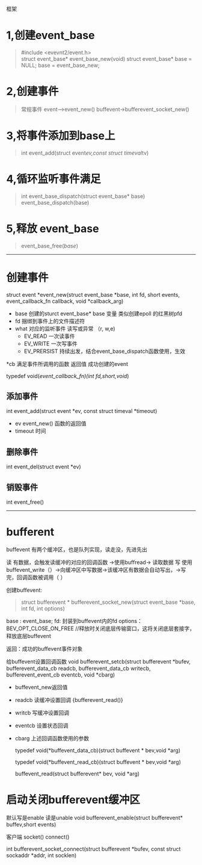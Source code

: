 框架

# 1,创建event_base
>#include <evevnt2/event.h>
\
struct event_base* event_base_new(void)
struct event_base* base = NULL;
base = event_base_new;


# 2,创建事件
>常规事件 event-->event_new()
buffevent->bufferevent_socket_new()

# 3,将事件添加到base上
>int event_add(struct event*ev,const struct timeval*tv)

# 4,循环监听事件满足
>int event_base_dispatch(struct event_base* base)
    event_base_dispatch(base)

# 5,释放 event_base
>    event_base_free(*base*)

***
# 创建事件
struct event *event_new(struct event_base *base, int fd, short events, event_callback_fn callback, void *callback_arg)

* base   创建的sturct event_base* base  变量 类似创建epoll 的红黑树pfd
* fd     捆绑到事件上的文件描述符
* what    对应的监听事件 读写或异常 （r, w,e)
   * EV_READ 一次读事件
   * EV_WRITE 一次写事件
   * EV_PRERSIST 持续出发，结合event_base_dispatch函数使用，生效
  
*cb 满足事件所调用的函数
返回值 成功创建的event
 
 typedef void(*event_callback_fn)(int  fd,short,void*)
## 添加事件
int event_add(struct event *ev, const struct timeval *timeout)
* ev event_new() 函数的返回值
* timeout 时间

## 删除事件
int event_del(struct event *ev) 
## 销毁事件
int event_free() 

****
# bufferent
buffevent 有两个缓冲区，也是队列实现，读走没，先进先出

读 有数据，会触发读缓冲的对应的回调函数 ->使用buffread-> 读取数据
写 使用buffevent_write（）->向缓冲区中写数据->该缓冲区有数据会自动写出，->写完，回调函数被调用（ ）

创建buffevent:
 >  struct bufferevent * bufferevent_socket_new(struct event_base *base, int fd, int options)

base : event_base;
fd: 封装到buffevent内的fd
options： BEV_OPT_CLOSE_ON_FREE //释放时关闭底层传输窗口，这将关闭底层套接字，释放底层buffevent

返回：成功的buffevent事件对象

给buffevent设置回调函数
    void bufferevent_setcb(struct bufferevent *bufev, bufferevent_data_cb readcb, bufferevent_data_cb writecb, bufferevent_event_cb eventcb, void *cbarg)
* buffevent_new返回值
* readcb 读缓冲设置回调 {bufferevent_read()}
* writcb 写缓冲设置回调  
* eventcb  设置状态回调
* cbarg 上述回调函数使用的参数
  
  typedef void(*buffevent_data_cb)(struct buffevent * bev,void *arg)

   typedef void(*buffevent_read_cb)(struct buffevent * bev,void *arg)

   buffevent_read(struct bufferevent* bev, void *arg)

# 启动关闭bufferevent缓冲区
 默认写是enable 读是unable
void bufferevent_enable(struct bufferevent* buffev,short events)


客户端
 socket() connect()

int bufferevent_socket_connect(struct bufferevent *bufev, const struct sockaddr *addr, int socklen)


